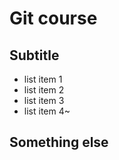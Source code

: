 # Git course
## Subtitle

- list item 1
- list item 2
- list item 3
- list item 4~


## Something else